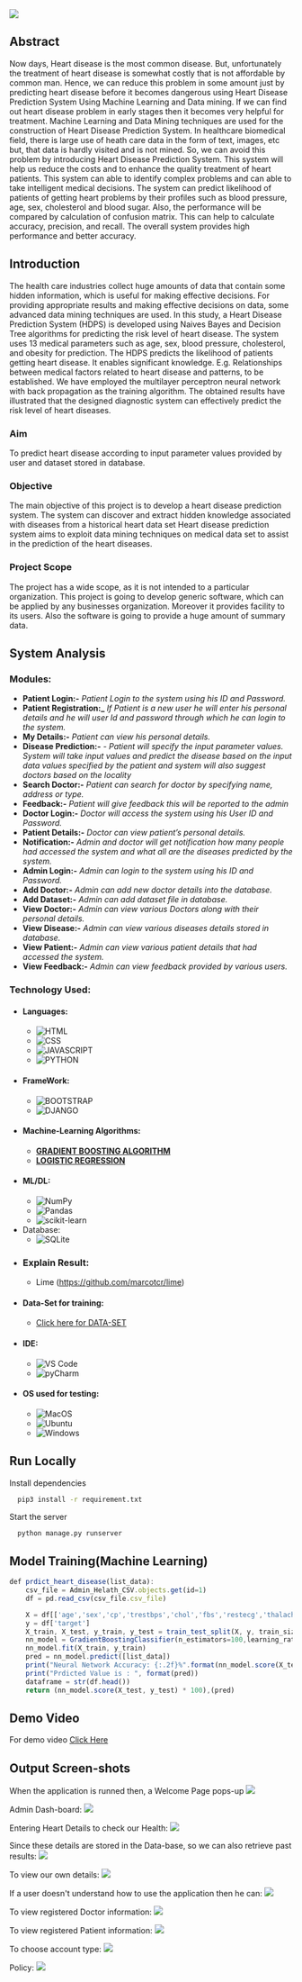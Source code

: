 <img src="https://github.com/Kumar-laxmi/Heart-Disease-Prediction-System/blob/main/SCREEN-SHOTS/Heart-Disease-Prediction-System-banner.png" />

## Abstract 
<p> 
  Now days, Heart disease is the most common disease. But, unfortunately the treatment of heart
disease is somewhat costly that is not affordable by common man. Hence, we can reduce this
problem in some amount just by predicting heart disease before it becomes dangerous
using Heart Disease Prediction System Using Machine Learning and Data mining. If we can
find out heart disease problem in early stages then it becomes very helpful for
treatment. Machine Learning and Data Mining techniques are used for the construction
of Heart Disease Prediction System. In healthcare biomedical field, there is large use of heath
care data in the form of text, images, etc but, that data is hardly visited and is not mined. So,
we can avoid this problem by introducing Heart Disease Prediction System. This system will
help us reduce the costs and to enhance the quality treatment of heart patients. This system can
able to identify complex problems and can able to take intelligent medical decisions. The
system can predict likelihood of patients of getting heart problems by their profiles such as
blood pressure, age, sex, cholesterol and blood sugar. Also, the performance will be compared
by calculation of confusion matrix. This can help to calculate accuracy, precision, and recall.
The overall system provides high performance and better accuracy. 
</p>

## Introduction
<p>
  The health care industries collect huge amounts of data that contain some hidden information,
which is useful for making effective decisions. For providing appropriate results and making
effective decisions on data, some advanced data mining techniques are used. In this study, a
Heart Disease Prediction System (HDPS) is developed using Naives Bayes and Decision Tree
algorithms for predicting the risk level of heart disease. The system uses 13 medical parameters
such as age, sex, blood pressure, cholesterol, and obesity for prediction. The HDPS predicts
the likelihood of patients getting heart disease. It enables significant knowledge. E.g.
Relationships between medical factors related to heart disease and patterns, to be established.
We have employed the multilayer perceptron neural network with back propagation as the
training algorithm. The obtained results have illustrated that the designed diagnostic system
can effectively predict the risk level of heart diseases.
</p>

### Aim
<p> 
  To predict heart disease according to input parameter values provided by user and dataset
stored in database.
</p>

### Objective
<p>
  The main objective of this project is to develop a heart disease prediction system. The system
can discover and extract hidden knowledge associated with diseases from a historical heart data
set Heart disease prediction system aims to exploit data mining techniques on medical data set
to assist in the prediction of the heart diseases.
</p>

### Project Scope
<p>
  The project has a wide scope, as it is not intended to a particular organization. This project is
going to develop generic software, which can be applied by any businesses organization.
Moreover it provides facility to its users. Also the software is going to provide a huge amount
of summary data.
</p>

## System Analysis
### Modules:
- **Patient Login:-** *Patient Login to the system using his ID and Password.*
- **Patient Registration:_** *If Patient is a new user he will enter his personal details and he
will user Id and password through which he can login to the system.*
- **My Details:-** *Patient can view his personal details.*
- **Disease Prediction:-** *- Patient will specify the input parameter values. System will take
input values and predict the disease based on the input data values specified by the
patient and system will also suggest doctors based on the locality*
- **Search Doctor:-** *Patient can search for doctor by specifying name, address or type.*
- **Feedback:-** *Patient will give feedback this will be reported to the admin*
- **Doctor Login:-** *Doctor will access the system using his User ID and Password.*
- **Patient Details:-** *Doctor can view patient’s personal details.*
- **Notification:-** *Admin and doctor will get notification how many people had accessed
the system and what all are the diseases predicted by the system.*
- **Admin Login:-** *Admin can login to the system using his ID and Password.*
- **Add Doctor:-** *Admin can add new doctor details into the database.*
- **Add Dataset:-** *Admin can add dataset file in database.*
- **View Doctor:-** *Admin can view various Doctors along with their personal details.*
- **View Disease:-** *Admin can view various diseases details stored in database.*
- **View Patient:-** *Admin can view various patient details that had accessed the system.*
- **View Feedback:-** *Admin can view feedback provided by various users.*
  
### Technology Used:
- #### Languages:
  - ![HTML](https://img.shields.io/badge/HTML5-E34F26?style=for-the-badge&logo=html5&logoColor=white)
  - ![CSS](https://img.shields.io/badge/CSS3-1572B6?style=for-the-badge&logo=css3&logoColor=white)
  - ![JAVASCRIPT](https://img.shields.io/badge/JavaScript-323330?style=for-the-badge&logo=javascript&logoColor=F7DF1E)
  - ![PYTHON](https://img.shields.io/badge/Python-FFD43B?style=for-the-badge&logo=python&logoColor=darkgreen)
- #### FrameWork:
  - ![BOOTSTRAP](https://img.shields.io/badge/Bootstrap-563D7C?style=for-the-badge&logo=bootstrap&logoColor=white)
  - ![DJANGO](https://img.shields.io/badge/Django-092E20?style=for-the-badge&logo=django&logoColor=green)
- #### Machine-Learning Algorithms:
  - <a href="https://en.wikipedia.org/wiki/Gradient_boosting">**GRADIENT BOOSTING ALGORITHM**</a>
  - <a href="https://en.wikipedia.org/wiki/Logistic_regression">**LOGISTIC REGRESSION**</a>
- #### ML/DL:
  - ![NumPy](https://img.shields.io/badge/numpy-%23013243.svg?style=for-the-badge&logo=numpy&logoColor=white)
  - ![Pandas](https://img.shields.io/badge/pandas-%23150458.svg?style=for-the-badge&logo=pandas&logoColor=white)
  - ![scikit-learn](https://img.shields.io/badge/scikit--learn-%23F7931E.svg?style=for-the-badge&logo=scikit-learn&logoColor=white)
- Database:
  - ![SQLite](https://img.shields.io/badge/SQLite-07405E?style=for-the-badge&logo=sqlite&logoColor=white)
- ### Explain Result:
  - Lime (https://github.com/marcotcr/lime)
- #### Data-Set for training:
  - <a href="https://www.kaggle.com/datasets/redwankarimsony/heart-disease-data">Click here for DATA-SET</a>
- #### IDE:
  - ![VS Code](https://img.shields.io/badge/Visual_Studio_Code-0078D4?style=for-the-badge&logo=visual%20studio%20code&logoColor=white)
  - ![pyCharm](https://img.shields.io/badge/PyCharm-000000.svg?&style=for-the-badge&logo=PyCharm&logoColor=white)
- #### OS used for testing:
  - ![MacOS](https://img.shields.io/badge/mac%20os-000000?style=for-the-badge&logo=apple&logoColor=white)
  - ![Ubuntu](https://img.shields.io/badge/Ubuntu-E95420?style=for-the-badge&logo=ubuntu&logoColor=white)
  - ![Windows](https://img.shields.io/badge/Windows-0078D6?style=for-the-badge&logo=windows&logoColor=white)

## Run Locally
Install dependencies

```bash
  pip3 install -r requirement.txt
```

Start the server

```bash
  python manage.py runserver
```  

## Model Training(Machine Learning)

```javascript
def prdict_heart_disease(list_data):
    csv_file = Admin_Helath_CSV.objects.get(id=1)
    df = pd.read_csv(csv_file.csv_file)

    X = df[['age','sex','cp','trestbps','chol','fbs','restecg','thalach','exang','oldpeak','slope','ca','thal']]
    y = df['target']
    X_train, X_test, y_train, y_test = train_test_split(X, y, train_size=0.8, random_state=0)
    nn_model = GradientBoostingClassifier(n_estimators=100,learning_rate=1.0,max_depth=1, random_state=0)
    nn_model.fit(X_train, y_train)
    pred = nn_model.predict([list_data])
    print("Neural Network Accuracy: {:.2f}%".format(nn_model.score(X_test, y_test) * 100))
    print("Prdicted Value is : ", format(pred))
    dataframe = str(df.head())
    return (nn_model.score(X_test, y_test) * 100),(pred)
```


## Demo Video
For demo video 
<a href="/demo/demo.mp4">Click Here</a>

## Output Screen-shots
When the application is runned then, a Welcome Page pops-up
<img src="/SCREEN-SHOTS/check.png" />

Admin Dash-board:
<img src="/SCREEN-SHOTS/AdminDashboard.png" />

Entering Heart Details to check our Health:
<img src="/SCREEN-SHOTS/AddHeartDetail.png" />

Since these details are stored in the Data-base, so we can also retrieve past results:
<img src="/SCREEN-SHOTS/SearchLogs1.png" />

To view our own details:
<img src="/SCREEN-SHOTS/chos.png" />

If a user doesn't understand how to use the application then he can:
<img src="/SCREEN-SHOTS/IntroductionViewVideo.png" />

To view registered Doctor information:
<img src="/SCREEN-SHOTS/Doctors.png" />

To view registered Patient information:
<img src="/SCREEN-SHOTS/Patient.png" />

To choose account type:
<img src="/SCREEN-SHOTS/user_choose.png">

Policy:
<img src="/SCREEN-SHOTS/policy.png">

